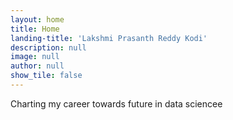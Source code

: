 ```yaml
---
layout: home
title: Home
landing-title: 'Lakshmi Prasanth Reddy Kodi'
description: null
image: null
author: null
show_tile: false
---
```


Charting my  career towards future in data sciencee
